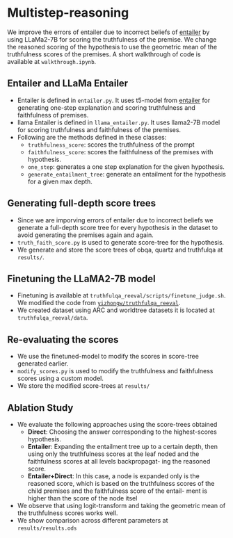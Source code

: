 # Multistep-reasoning

We improve the errors of entailer due to incorrect beliefs of [entailer](https://arxiv.org/abs/2210.12217) by using LLaMa2-7B for scoring the truthfulness of the premise. We change the reasoned scoring of the hypothesis to use the geometric mean of the truthfulness scores of the premises. A short walkthrough of code is available at `walkthrough.ipynb`.

## Entailer and LLaMa Entailer
- Entailer is defined in `entailer.py`. It uses t5-model from [entailer](https://arxiv.org/abs/2210.12217) for generating one-step explanation and scoring truthfulness and faithfulness of premises.
- llama Entailer is defined in `llama_entailer.py`. It uses llama2-7B model for scoring truthfulness and faithfulness of the premises.
- Following are the methods defined in these classes:
    -   `truthfulness_score`: scores the truthfulness of the prompt
    -   `faithfulness_score`: scores the faithfulness of the premises with hypothesis.
    - `one_step`: generates a one step explanation for the given hypothesis.
    - `generate_entailment_tree`: generate an entailment for the hypothesis for a given max depth.

## Generating full-depth score trees
- Since we are imporving errors of entailer due to incorrect beliefs we generate a full-depth score tree for every hypothesis in the dataset to avoid generating the premises again and again.
- `truth_faith_score.py` is used to generate score-tree for the hypothesis. 
- We generate and store the score trees of obqa, quartz and truthfulqa at `results/`.

## Finetuning the LLaMA2-7B model
- Finetuning is available at `truthfulqa_reeval/scripts/finetune_judge.sh`. We modified the code from [`yizhongw/truthfulqa_reeval`](https://github.com/yizhongw/truthfulqa_reeval/tree/main).
- We created dataset using ARC and worldtree datasets it is located at `truthfulqa_reeval/data`.

## Re-evaluating the scores
- We use the finetuned-model to modify the scores in score-tree generated earlier.
- `modify_scores.py` is used to modify the truthfulness and faithfulness scores using a custom model.
- We store the modified score-trees at `results/`

## Ablation Study
- We evaluate the following approaches using the score-trees obtained
    - **Direct**: Choosing the answer corresponding to the highest-scores hypothesis.
    - **Entailer**: Expanding the entailment tree up to a certain
depth, then using only the truthfulness scores at the leaf
noded and the faithfulness scores at all levels backpropagat-
ing the reasoned score.
    - **Entailer+Direct**: In this case, a node is expanded only is the
reasoned score, which is based on the truthfulness scores of
the child premises and the faithfulness score of the entail-
ment is higher than the score of the node itsel
- We observe that using logit-transform and taking the geometric
mean of the truthfulness scores works well.
- We show comparison
across different parameters at `results/results.ods`